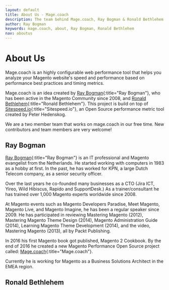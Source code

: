 ```yaml
---
layout: default
title: About Us - Mage.coach
description: The team behind Mage.coach, Ray Bogman & Ronald Bethlehem.
author: Ray Bogman
keywords: mage.coach, about, Ray Bogman, Ronald Bethlehem
nav: aboutus
---
```


# About Us

Mage.coach is an highly configurable web performance tool that helps you analyze your Magento website's speed and performance based on performance best practices and timing metrics.

Mage.coach is an idea created by [Ray Bogman](https://www.linkedin.com/in/raybogman/){:title="Ray Bogman"}, who has been active in the Magento Community since 2008, and [Ronald Bethlehem](https://www.linkedin.com/in/ronald-bethlehem-65456782/){:title="Ronald Bethlehem"}. This project is build on top of [Sitespeed.io](https://www.sitespeed.io/){:title="Sitespeed.io"}, an Open Source performance metric tool created by Peter Hedenskog.

We are a two member team that works on mage.coach in our free time. New contributors and team members are very welcome!

## Ray Bogman
[Ray Bogman](https://raybogman.com/){:title="Ray Bogman"} is an IT professional and Magento evangelist from the Netherlands. He started working with computers in 1983 as a hobby at first. In the past, he has worked for KPN, a large Dutch Telecom company, as a senior security officer.

Over the last years he co-founded many businesses as a CTO (Jira ICT, Yireo, Wild Hibiscus, Rapido and SupportDesk.) As a trainer/consultant he has trained over 1,000 Magento experts worldwide since 2008.

At Magento events such as Magento Developers Paradise, Meet Magento, Magento Live, and Magento Imagine, he has been a regular speaker since 2009. He has participated in reviewing Mastering Magento (2012), Mastering Magento Theme Design (2014), Magento Administration Guide (2014), Learning Magento Theme Development (2014), and the video, Mastering Magento (2013), all by Packt Publishing.

In 2016 his first Magento book got published, Magento 2 Cookbook. By the end of 2016 he created a new Magento Performance Open Source project called: [Mage.coach](https://mage.coach){:title="Mage.coach"}.

Currently he is working for Magento as a Business Solutions Architect in the EMEA region.

## Ronald Bethlehem
